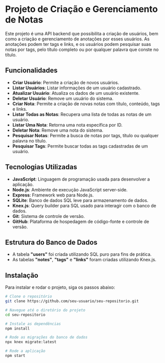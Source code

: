 # Projeto de Criação e Gerenciamento de Notas

Este projeto é uma API backend que possibilita a criação de usuários, bem como a criação e gerenciamento de anotações por esses usuários. As anotações podem ter tags e links, e os usuários podem pesquisar suas notas por tags, pelo título completo ou por qualquer palavra que conste no título.

## Funcionalidades

- **Criar Usuário**: Permite a criação de novos usuários.
- **Listar Usuários**: Listar informações de um usuário cadastrado.
- **Atualizar Usuário**: Atualiza os dados de um usuário existente.
- **Deletar Usuário**: Remove um usuário do sistema.
- **Criar Nota**: Permite a criação de novas notas com título, conteúdo, tags e links.
- **Listar Todas as Notas**: Recupera uma lista de todas as notas de um usuário.
- **Listar Uma Nota**: Retorna uma nota específica por ID.
- **Deletar Nota**: Remove uma nota do sistema.
- **Pesquisar Notas**: Permite a busca de notas por tags, título ou qualquer palavra no título.
- **Pesquisar Tags**: Permite buscar todas as tags cadastradas de um usuário.

## Tecnologias Utilizadas

- **JavaScript**: Linguagem de programação usada para desenvolver a aplicação.
- **Node.js**: Ambiente de execução JavaScript server-side.
- **Express**: Framework web para Node.js.
- **SQLite**: Banco de dados SQL leve para armazenamento de dados.
- **Knex.js**: Query builder para SQL usado para interagir com o banco de dados.
- **Git**: Sistema de controle de versão.
- **GitHub**: Plataforma de hospedagem de código-fonte e controle de versão.

## Estrutura do Banco de Dados

- A tabela **"users"** foi criada utilizando SQL puro para fins de prática.
- As tabelas **"notes"**, **"tags"** e **"links"** foram criadas utilizando Knex.js.

## Instalação

Para instalar e rodar o projeto, siga os passos abaixo:

```bash
# Clone o repositório
git clone https://github.com/seu-usuario/seu-repositorio.git

# Navegue até o diretório do projeto
cd seu-repositorio

# Instale as dependências
npm install

# Rode as migrações do banco de dados
npx knex migrate:latest

# Rode a aplicação
npm start
